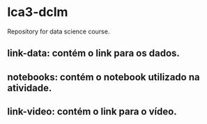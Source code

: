 # lca3-dclm
Repository for data science course.

## link-data: contém o link para os dados.
## notebooks: contém o notebook utilizado na atividade.
## link-video: contém o link para o vídeo.
